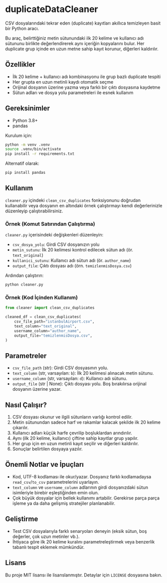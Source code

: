 # duplicateDataCleaner

CSV dosyalarındaki tekrar eden (duplicate) kayıtları akıllıca temizleyen basit bir Python aracı.

Bu araç, belirttiğiniz metin sütunundaki ilk 20 kelime ve kullanıcı adı sütununu birlikte değerlendirerek aynı içeriğin kopyalarını bulur. Her duplicate grup içinde en uzun metne sahip kayıt korunur, diğerleri kaldırılır.

## Özellikler
- İlk 20 kelime + kullanıcı adı kombinasyonu ile grup bazlı duplicate tespiti
- Her grupta en uzun metinli kaydı otomatik seçme
- Orijinal dosyanın üzerine yazma veya farklı bir çıktı dosyasına kaydetme
- Sütun adları ve dosya yolu parametreleri ile esnek kullanım

## Gereksinimler
- Python 3.8+
- pandas

Kurulum için:

```bash
python -m venv .venv
source .venv/bin/activate
pip install -r requirements.txt
```

Alternatif olarak:

```bash
pip install pandas
```

## Kullanım
`cleaner.py` içindeki `clean_csv_duplicates` fonksiyonunu doğrudan kullanabilir veya dosyanın en altındaki örnek çalıştırmayı kendi değerlerinizle düzenleyip çalıştırabilirsiniz.

### Örnek (Komut Satırından Çalıştırma)
`cleaner.py` içerisindeki değişkenleri düzenleyin:
- `csv_dosya_yolu`: Girdi CSV dosyanızın yolu
- `metin_sutunu`: İlk 20 kelimesi kontrol edilecek sütun adı (ör. `text_original`)
- `kullanici_sutunu`: Kullanıcı adı sütun adı (ör. `author_name`)
- `output_file`: Çıktı dosyası adı (örn. `temizlenmisDosya.csv`)

Ardından çalıştırın:

```bash
python cleaner.py
```

### Örnek (Kod İçinden Kullanım)

```python
from cleaner import clean_csv_duplicates

cleaned_df = clean_csv_duplicates(
    csv_file_path="istanbulAirport.csv",
    text_column="text_original",
    username_column="author_name",
    output_file="temizlenmisDosya.csv",
)
```

## Parametreler
- `csv_file_path` (str): Girdi CSV dosyasının yolu.
- `text_column` (str, varsayılan: `b`): İlk 20 kelimesi alınacak metin sütunu.
- `username_column` (str, varsayılan: `d`): Kullanıcı adı sütunu.
- `output_file` (str | None): Çıktı dosyası yolu. Boş bırakılırsa orijinal dosyanın üzerine yazar.

## Nasıl Çalışır?
1. CSV dosyası okunur ve ilgili sütunların varlığı kontrol edilir.
2. Metin sütunundan sadece harf ve rakamlar kalacak şekilde ilk 20 kelime çıkarılır.
3. Kullanıcı adları küçük harfe çevrilip boşluklardan arındırılır.
4. Aynı (ilk 20 kelime, kullanıcı) çiftine sahip kayıtlar grup yapılır.
5. Her grup için en uzun metinli kayıt seçilir ve diğerleri kaldırılır.
6. Sonuçlar belirtilen dosyaya yazılır.

## Önemli Notlar ve İpuçları
- Kod, UTF-8 kodlaması ile okur/yazar. Dosyanız farklı kodlamadaysa `read_csv`/`to_csv` parametrelerini uyarlayın.
- `text_column` ve `username_column` adlarının girdi dosyanızdaki sütun isimleriyle birebir eşleştiğinden emin olun.
- Çok büyük dosyalar için bellek kullanımı artabilir. Gerekirse parça parça işleme ya da daha gelişmiş stratejiler planlanabilir.

## Geliştirme
- Test CSV dosyalarıyla farklı senaryoları deneyin (eksik sütun, boş değerler, çok uzun metinler vb.).
- İhtiyaca göre ilk 20 kelime kuralını parametreleştirmek veya benzerlik tabanlı tespit eklemek mümkündür.

## Lisans
Bu proje MIT lisansı ile lisanslanmıştır. Detaylar için `LICENSE` dosyasına bakın.
